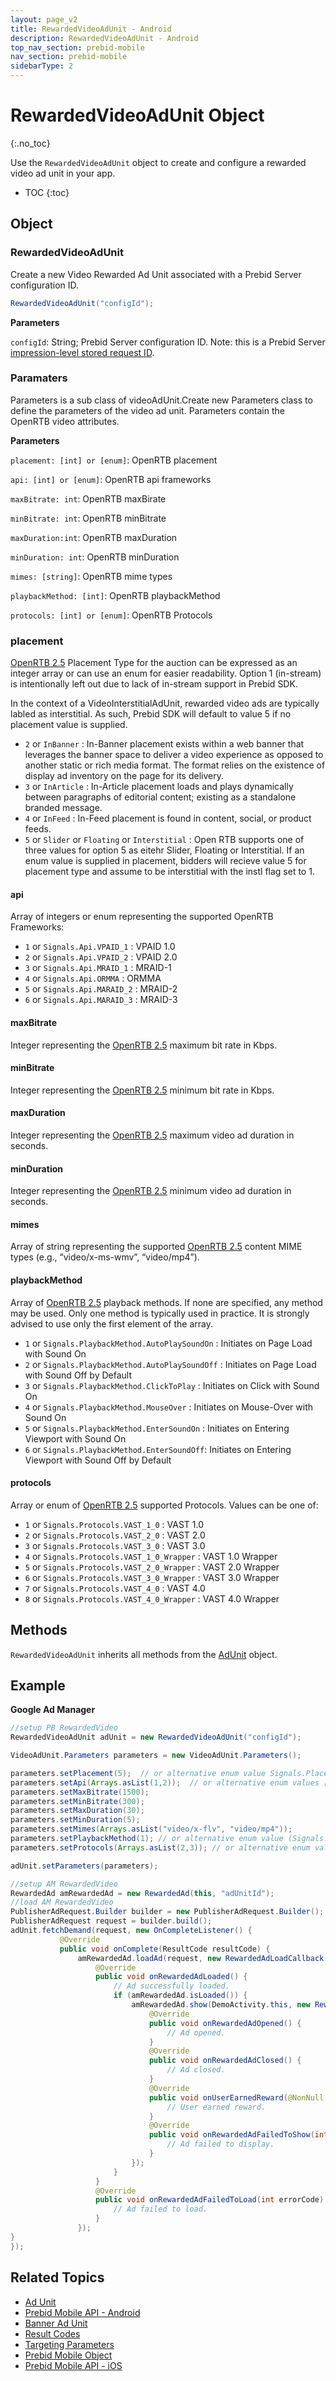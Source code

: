 ```yaml
---
layout: page_v2
title: RewardedVideoAdUnit - Android
description: RewardedVideoAdUnit - Android
top_nav_section: prebid-mobile
nav_section: prebid-mobile
sidebarType: 2
---
```


# RewardedVideoAdUnit Object
{:.no_toc}

Use the `RewardedVideoAdUnit` object to create and configure a rewarded video ad unit in your app.



* TOC
{:toc}

## Object

### RewardedVideoAdUnit

Create a new Video Rewarded Ad Unit associated with a Prebid Server configuration ID.


```java
RewardedVideoAdUnit("configId");
```

**Parameters**

`configId`: String; Prebid Server configuration ID. Note: this is a Prebid Server [impression-level stored request ID](/prebid-server/features/pbs-storedreqs.html).

### Paramaters

Parameters is a sub class of videoAdUnit.Create new Parameters class to define the parameters of the video ad unit. Parameters contain the OpenRTB video attributes.


**Parameters**

`placement: [int] or [enum]`: OpenRTB placement

`api: [int] or [enum]`: OpenRTB api frameworks

`maxBitrate: int`: OpenRTB maxBirate

`minBitrate: int`: OpenRTB minBitrate

`maxDuration:int`: OpenRTB maxDuration

`minDuration: int`: OpenRTB minDuration

`mimes: [string]`: OpenRTB mime types

`playbackMethod: [int]`: OpenRTB playbackMethod

`protocols: [int] or [enum]`: OpenRTB Protocols


### placement

[OpenRTB 2.5](https://www.iab.com/wp-content/uploads/2016/03/OpenRTB-API-Specification-Version-2-5-FINAL.pdf) Placement Type for the auction can be expressed as an integer array or can use an enum for easier readability. Option 1 (in-stream) is intentionally left out due to lack of in-stream support in Prebid SDK. 

In the context of a VideoInterstitialAdUnit, rewarded video ads are typically labled as interstitial. As such, Prebid SDK will default to value 5 if no placement value is supplied.

* `2` or `InBanner` : In-Banner placement exists within a web banner that leverages the banner space to deliver a video experience as opposed to another static or rich media format. The format relies on the existence of display ad inventory on the page for its delivery.
* `3` or `InArticle` : In-Article placement loads and plays dynamically between paragraphs of editorial content; existing as a standalone branded message.
* `4` or `InFeed` : In-Feed placement is found in content, social, or product feeds.
* `5` or `Slider` or `Floating` or `Interstitial` : Open RTB supports one of three values for option 5 as eitehr Slider, Floating or Interstitial. If an enum value is supplied in placement, bidders will recieve value 5 for placement type and assume to be interstitial with the instl flag set to 1.


#### api

Array of integers or enum representing the supported OpenRTB Frameworks:

* `1` or `Signals.Api.VPAID_1` : VPAID 1.0
* `2` or `Signals.Api.VPAID_2` : VPAID 2.0
* `3` or `Signals.Api.MRAID_1` : MRAID-1
* `4` or `Signals.Api.ORMMA` : ORMMA
* `5` or `Signals.Api.MARAID_2` : MRAID-2
* `6` or `Signals.Api.MARAID_3` : MRAID-3


#### maxBitrate

Integer representing the [OpenRTB 2.5](https://www.iab.com/wp-content/uploads/2016/03/OpenRTB-API-Specification-Version-2-5-FINAL.pdf) maximum bit rate in Kbps. 


#### minBitrate

Integer representing the [OpenRTB 2.5](https://www.iab.com/wp-content/uploads/2016/03/OpenRTB-API-Specification-Version-2-5-FINAL.pdf) minimum bit rate in Kbps.


#### maxDuration

Integer representing the [OpenRTB 2.5](https://www.iab.com/wp-content/uploads/2016/03/OpenRTB-API-Specification-Version-2-5-FINAL.pdf) maximum video ad duration in seconds.


#### minDuration

Integer representing the [OpenRTB 2.5](https://www.iab.com/wp-content/uploads/2016/03/OpenRTB-API-Specification-Version-2-5-FINAL.pdf) minimum video ad duration in seconds.


#### mimes

Array of string representing the supported [OpenRTB 2.5](https://www.iab.com/wp-content/uploads/2016/03/OpenRTB-API-Specification-Version-2-5-FINAL.pdf) content MIME types (e.g., “video/x-ms-wmv”, “video/mp4”).


#### playbackMethod

Array of [OpenRTB 2.5](https://www.iab.com/wp-content/uploads/2016/03/OpenRTB-API-Specification-Version-2-5-FINAL.pdf) playback methods. If none are specified, any method may be used. Only one method is typically used in practice. It is strongly advised to use only the first element of the array.

* `1` or `Signals.PlaybackMethod.AutoPlaySoundOn` : Initiates on Page Load with Sound On
* `2` or `Signals.PlaybackMethod.AutoPlaySoundOff` : Initiates on Page Load with Sound Off by Default
* `3` or `Signals.PlaybackMethod.ClickToPlay` : Initiates on Click with Sound On
* `4` or `Signals.PlaybackMethod.MouseOver` : Initiates on Mouse-Over with Sound On
* `5` or `Signals.PlaybackMethod.EnterSoundOn` : Initiates on Entering Viewport with Sound On
* `6` or `Signals.PlaybackMethod.EnterSoundOff`: Initiates on Entering Viewport with Sound Off by Default


#### protocols

Array or enum of [OpenRTB 2.5](https://www.iab.com/wp-content/uploads/2016/03/OpenRTB-API-Specification-Version-2-5-FINAL.pdf) supported Protocols. Values can be one of: 

* `1` or `Signals.Protocols.VAST_1_0` : VAST 1.0
* `2` or `Signals.Protocols.VAST_2_0` : VAST 2.0
* `3` or `Signals.Protocols.VAST_3_0` : VAST 3.0
* `4` or `Signals.Protocols.VAST_1_0_Wrapper` : VAST 1.0 Wrapper
* `5` or `Signals.Protocols.VAST_2_0_Wrapper` : VAST 2.0 Wrapper
* `6` or `Signals.Protocols.VAST_3_0_Wrapper` : VAST 3.0 Wrapper
* `7` or `Signals.Protocols.VAST_4_0` : VAST 4.0
* `8` or `Signals.Protocols.VAST_4_0_Wrapper` : VAST 4.0 Wrapper


## Methods

`RewardedVideoAdUnit` inherits all methods from the [AdUnit](/prebid-mobile/pbm-api/android/pbm-adunit-android.html) object.



## Example

**Google Ad Manager**

```java
//setup PB RewardedVideo
RewardedVideoAdUnit adUnit = new RewardedVideoAdUnit("configId");

VideoAdUnit.Parameters parameters = new VideoAdUnit.Parameters();

parameters.setPlacement(5);  // or alternative enum value Signals.Placement.Interstitial
parameters.setApi(Arrays.asList(1,2));  // or alternative enum values [Signals.Api.VPAID_1, Signals.Api.VPAID_2]
parameters.setMaxBitrate(1500);
parameters.setMinBitrate(300);
parameters.setMaxDuration(30);
parameters.setMinDuration(5);
parameters.setMimes(Arrays.asList("video/x-flv", "video/mp4"));
parameters.setPlaybackMethod(1); // or alternative enum value (Signals.PlaybackMethod.AutoPlaySoundOn)
parameters.setProtocols(Arrays.asList(2,3)); // or alternative enum values (Signals.Protocols.VAST_2_0, Signals.Protocols.VAST_3_0)

adUnit.setParameters(parameters);

//setup AM RewardedVideo
RewardedAd amRewardedAd = new RewardedAd(this, "adUnitId");
//load AM RewardedVideo
PublisherAdRequest.Builder builder = new PublisherAdRequest.Builder();
PublisherAdRequest request = builder.build();
adUnit.fetchDemand(request, new OnCompleteListener() {
           @Override
           public void onComplete(ResultCode resultCode) {
               amRewardedAd.loadAd(request, new RewardedAdLoadCallback() {
                   @Override
                   public void onRewardedAdLoaded() {
                       // Ad successfully loaded.
                       if (amRewardedAd.isLoaded()) {
                           amRewardedAd.show(DemoActivity.this, new RewardedAdCallback() {
                               @Override
                               public void onRewardedAdOpened() {
                                   // Ad opened.
                               }
                               @Override
                               public void onRewardedAdClosed() {
                                   // Ad closed.
                               }
                               @Override
                               public void onUserEarnedReward(@NonNull RewardItem reward) {
                                   // User earned reward.
                               }
                               @Override
                               public void onRewardedAdFailedToShow(int errorCode) {
                                   // Ad failed to display.
                               }
                           });
                       }
                   }
                   @Override
                   public void onRewardedAdFailedToLoad(int errorCode) {
                       // Ad failed to load.
                   }
               });
}
});

```


## Related Topics

- [Ad Unit](/prebid-mobile/pbm-api/android/pbm-adunit-android.html)
- [Prebid Mobile API - Android](/prebid-mobile/pbm-api/android/pbm-api-android.html)
- [Banner Ad Unit](/prebid-mobile/pbm-api/android/pbm-banneradunit-android.html)
- [Result Codes](/prebid-mobile/pbm-api/android/pbm-api-result-codes-android.html)
- [Targeting Parameters](/prebid-mobile/pbm-api/android/pbm-targeting-params-android.html)
- [Prebid Mobile Object](/prebid-mobile/pbm-api/android/prebidmobile-object-android.html)
- [Prebid Mobile API - iOS](/prebid-mobile/pbm-api/ios/pbm-api-ios.html)
